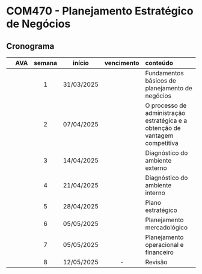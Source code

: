 # COM470 - Planejamento Estratégico de Negócios

## Cronograma

|   | AVA | semana | início | vencimento | conteúdo |
|:---:|:---:|:---:|:---:|:---:|:---|
|  |  | 1 | 31/03/2025 |  | Fundamentos básicos de planejamento de negócios |
|  |  | 2 | 07/04/2025 |  | O processo de administração estratégica e a obtenção de vantagem competitiva |
|  |  | 3 | 14/04/2025 |  | Diagnóstico do ambiente externo |
|  |  | 4 | 21/04/2025 |  | Diagnóstico do ambiente interno |
|  |  | 5 | 28/04/2025 |  | Plano estratégico |
|  |  | 6 | 05/05/2025 |  | Planejamento mercadológico |
|  |  | 7 | 05/05/2025 |  | Planejamento operacional e financeiro |
|  |  | 8 | 12/05/2025 | - | Revisão |